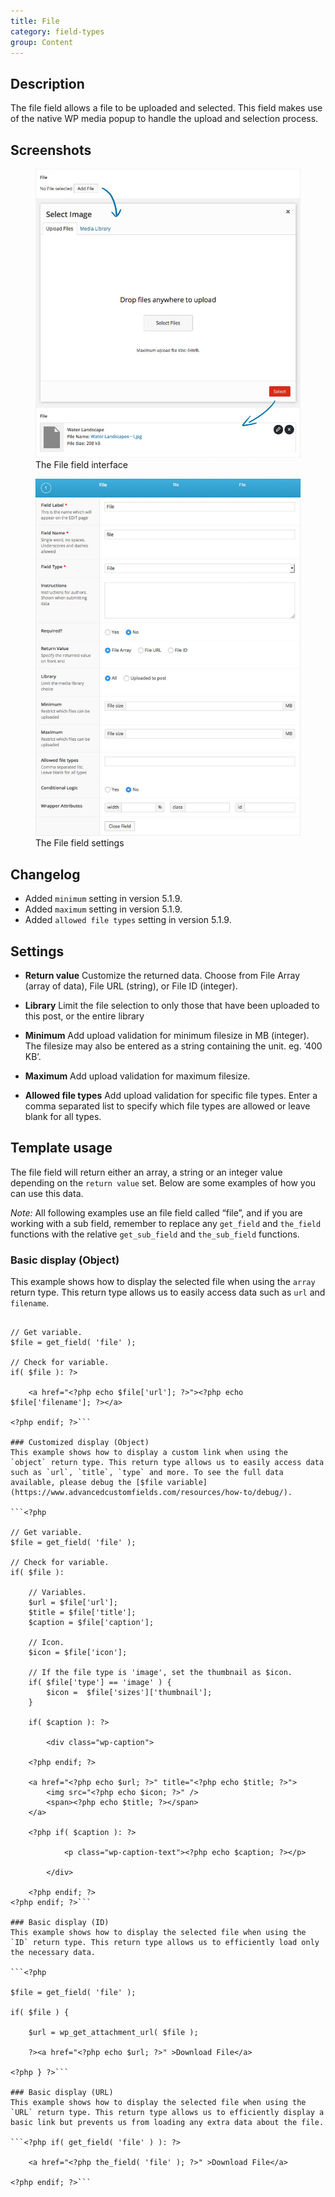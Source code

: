 ```yaml
---
title: File
category: field-types
group: Content
---
```


## Description
The file field allows a file to be uploaded and selected. This field makes use of the native WP media popup to handle the upload and selection process.

## Screenshots
<div class="gallery">
	<figure>
		<a href="https://raw.githubusercontent.com/AdvancedCustomFields/docs/master/assets/acf-file-field-interface.jpg">
			<img src="https://raw.githubusercontent.com/AdvancedCustomFields/docs/master/assets/acf-file-field-interface.jpg" alt="File field interface that allows you to upload and select a file" />
		</a>
		<figcaption>The File field interface</figcaption>
	</figure>
	<figure>
		<a href="https://raw.githubusercontent.com/AdvancedCustomFields/docs/master/assets/acf-file-field-settings.jpg">
			<img src="https://raw.githubusercontent.com/AdvancedCustomFields/docs/master/assets/acf-file-field-settings.jpg" alt="List of File field settings to set up File field interface" />
		</a>
		<figcaption>The File field settings</figcaption>
	</figure>
</div>

## Changelog
- Added `minimum` setting in version 5.1.9.
- Added `maximum` setting in version 5.1.9.
- Added `allowed file types` setting in version 5.1.9.

## Settings
- **Return value**
  Customize the returned data. Choose from File Array (array of data), File URL (string), or File ID (integer).

- **Library**
  Limit the file selection to only those that have been uploaded to this post, or the entire library

- **Minimum**
  Add upload validation for minimum filesize in MB (integer). The filesize may also be entered as a string containing the unit. eg. ’400 KB’.

- **Maximum**
  Add upload validation for maximum filesize.

- **Allowed file types**
  Add upload validation for specific file types. Enter a comma separated list to specify which file types are allowed or leave blank for all types.

## Template usage

The file field will return either an array, a string or an integer value depending on the `return value` set. Below are some examples of how you can use this data.

_Note:_ All following examples use an file field called “file”, and if you are working with a sub field, remember to replace any `get_field` and `the_field` functions with the relative `get_sub_field` and `the_sub_field` functions.

### Basic display (Object)
This example shows how to display the selected file when using the `array` return type. This return type allows us to easily access data such as `url` and `filename`.

```<?php

// Get variable.
$file = get_field( 'file' );

// Check for variable.
if( $file ): ?>

	<a href="<?php echo $file['url']; ?>"><?php echo $file['filename']; ?></a>

<?php endif; ?>```

### Customized display (Object)
This example shows how to display a custom link when using the `object` return type. This return type allows us to easily access data such as `url`, `title`, `type` and more. To see the full data available, please debug the [$file variable](https://www.advancedcustomfields.com/resources/how-to/debug/).

```<?php

// Get variable.
$file = get_field( 'file' );

// Check for variable.
if( $file ):

	// Variables.
	$url = $file['url'];
	$title = $file['title'];
	$caption = $file['caption'];

	// Icon.
	$icon = $file['icon'];

	// If the file type is 'image', set the thumbnail as $icon.
	if( $file['type'] == 'image' ) {
		$icon =  $file['sizes']['thumbnail'];
	}

	if( $caption ): ?>

		<div class="wp-caption">

	<?php endif; ?>

	<a href="<?php echo $url; ?>" title="<?php echo $title; ?>">
		<img src="<?php echo $icon; ?>" />
		<span><?php echo $title; ?></span>
	</a>

	<?php if( $caption ): ?>

			<p class="wp-caption-text"><?php echo $caption; ?></p>

		</div>

	<?php endif; ?>
<?php endif; ?>```

### Basic display (ID)
This example shows how to display the selected file when using the `ID` return type. This return type allows us to efficiently load only the necessary data.

```<?php

$file = get_field( 'file' );

if( $file ) {

	$url = wp_get_attachment_url( $file );

	?><a href="<?php echo $url; ?>" >Download File</a>

<?php } ?>```

### Basic display (URL)
This example shows how to display the selected file when using the `URL` return type. This return type allows us to efficiently display a basic link but prevents us from loading any extra data about the file.

```<?php if( get_field( 'file' ) ): ?>

	<a href="<?php the_field( 'file' ); ?>" >Download File</a>

<?php endif; ?>```
